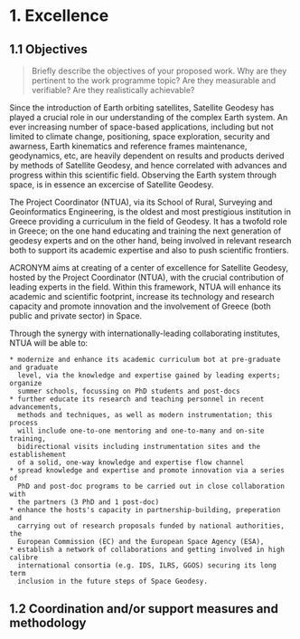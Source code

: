 # 1. Excellence

## 1.1 Objectives 

> Briefly describe the objectives of your proposed work. Why are they pertinent 
> to the work programme topic? Are they measurable and verifiable? Are they 
> realistically achievable?

Since the introduction of Earth orbiting satellites, Satellite Geodesy has played 
a crucial role in our understanding of the complex Earth system. An ever increasing 
number of space-based applications, including but not limited to climate change, 
positioning, space exploration, security and awarness, Earth kinematics and reference
frames maintenance, geodynamics, etc, are heavily dependent on results and products 
derived by methods of Satellite Geodesy, and hence correlated with advances and 
progress within this scientific field. Observing the Earth system through space, is 
in essence an excercise of Satellite Geodesy.

The Project Coordinator (NTUA), via its School of Rural, Surveying and Geoinformatics 
Engineering, is the oldest and most prestigious institution in Greece providing 
a curriculum in the field of Geodesy. It has a twofold role in Greece; on the one 
hand educating and training the next generation of geodesy experts and on the 
other hand, being involved in relevant research both to support its academic expertise 
and also to push scientific frontiers.

ACRONYM aims at creating of a center of excellence for Satellite Geodesy, hosted 
by the Project Coordinator (NTUA), with the crucial contribution of leading experts 
in the field. Within this framework, NTUA will enhance its academic and scientific 
footprint, increase its technology and research capacity and promote innovation 
and the involvement of Greece (both public and private sector) in Space.

Through the synergy with internationally-leading collaborating institutes, NTUA 
will be able to:

    * modernize and enhance its academic curriculum bot at pre-graduate and graduate 
      level, via the knowledge and expertise gained by leading experts; organize 
      summer schools, focussing on PhD students and post-docs 
    * further educate its research and teaching personnel in recent advancements, 
      methods and techniques, as well as modern instrumentation; this process 
      will include one-to-one mentoring and one-to-many and on-site training, 
      bidirectional visits including instrumentation sites and the establishement 
      of a solid, one-way knowledge and expertise flow channel
    * spread knowledge and expertise and promote innovation via a series of 
      PhD and post-doc programs to be carried out in close collaboration with 
      the partners (3 PhD and 1 post-doc)
    * enhance the hosts's capacity in partnership-building, preperation and 
      carrying out of research proposals funded by national authorities, the 
      European Commission (EC) and the European Space Agency (ESA),
    * establish a network of collaborations and getting involved in high calibre 
      international consortia (e.g. IDS, ILRS, GGOS) securing its long term 
      inclusion in the future steps of Space Geodesy.


## 1.2 Coordination and/or support measures and methodology


